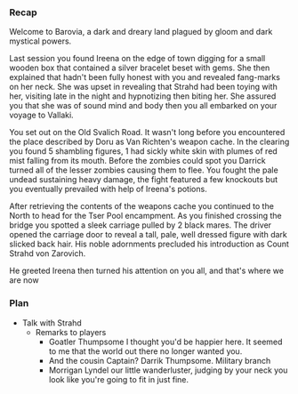 ### Recap
Welcome to Barovia, a dark and dreary land plagued by gloom and dark mystical powers. 

Last session you found Ireena on the edge of town digging for a small wooden box that contained a silver bracelet beset with gems. She then explained that hadn't been fully honest with you and revealed fang-marks on her neck. She was upset in revealing that Strahd had been toying with her, visiting late in the night and hypnotizing then biting her. She assured you that she was of sound mind and body then you all embarked on your voyage to Vallaki.

You set out on the Old Svalich Road. It wasn't long before you encountered the place described by Doru as Van Richten's weapon cache. In the clearing you found 5 shambling figures, 1 had sickly white skin with plumes of red mist falling from its mouth. Before the zombies could spot you Darrick turned all of the lesser zombies causing them to flee. You fought the pale undead sustaining heavy damage, the fight featured a few knockouts but you eventually prevailed with help of Ireena's potions.

After retrieving the contents of the weapons cache you continued to the North to head for the Tser Pool encampment. As you finished crossing the bridge you spotted a sleek carriage pulled by 2 black mares. The driver opened the carriage door to reveal a tall, pale, well dressed figure with dark slicked back hair. His noble adornments precluded his introduction as Count Strahd von Zarovich. 

He greeted Ireena then turned his attention on you all, and that's where we are now

### Plan
- Talk with Strahd
	- Remarks to players
		- Goatler Thumpsome I thought you'd be happier here. It seemed to me that the world out there no longer wanted you. 
		- And the cousin Captain? Darrik Thumpsome. Military branch
		- Morrigan Lyndel our little wanderluster, judging by your neck you look like you're going to fit in just fine.